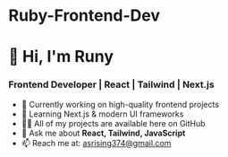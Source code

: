 # Ruby-Frontend-Dev
# 👋 Hi, I'm Runy
### Frontend Developer | React | Tailwind | Next.js  

- 🔭 Currently working on high-quality frontend projects  
- 🌱 Learning Next.js & modern UI frameworks  
- 👨‍💻 All of my projects are available here on GitHub  
- 💬 Ask me about **React, Tailwind, JavaScript**  
- 📫 Reach me at: asrising374@gmail.com
